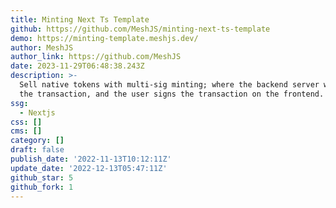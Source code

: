 ```yaml
---
title: Minting Next Ts Template
github: https://github.com/MeshJS/minting-next-ts-template
demo: https://minting-template.meshjs.dev/
author: MeshJS
author_link: https://github.com/MeshJS
date: 2023-11-29T06:48:38.243Z
description: >-
  Sell native tokens with multi-sig minting; where the backend server will build
  the transaction, and the user signs the transaction on the frontend.
ssg:
  - Nextjs
css: []
cms: []
category: []
draft: false
publish_date: '2022-11-13T10:12:11Z'
update_date: '2022-12-13T05:47:11Z'
github_star: 5
github_fork: 1
---
```


